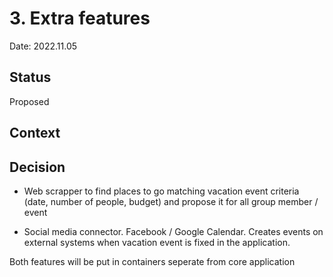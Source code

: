 # 3. Extra features

Date: 2022.11.05

## Status

Proposed

## Context


## Decision

- Web scrapper to find places to go matching vacation event criteria (date, number of people, budget) and propose it for all group member / event

- Social media connector. Facebook / Google Calendar. Creates events on external systems when vacation event is fixed in the application.

Both features will be put in containers seperate from core application
